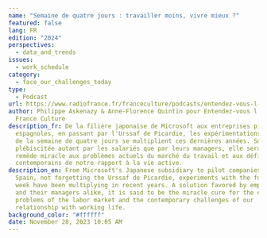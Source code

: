 ```yaml
---
name: "Semaine de quatre jours : travailler moins, vivre mieux ?"
featured: false
lang: FR
edition: "2024"
perspectives:
  - data_and_trends
issues:
  - work_schedule
category:
  - face_our_challenges_today
type:
  - Podcast
url: https://www.radiofrance.fr/franceculture/podcasts/entendez-vous-l-eco/semaine-de-4-jours-travailler-moins-vivre-mieux-4672056?utm_campaign=later-linkinbio-franceculture&utm_content=later-38647831&utm_medium=social&utm_source=linkin.bio
author: Philippe Askenazy & Anne-Florence Quintin pour Entendez-vous l'éco -
  France Culture
description_fr: De la filière japonaise de Microsoft aux entreprises pilotes
  espagnoles, en passant par l'Urssaf de Picardie, les expérimentations autour
  de la semaine de quatre jours se multiplient ces dernières années. Solution
  plébiscitée autant par les salariés que par leurs managers, elle serait le
  remède miracle aux problèmes actuels du marché du travail et aux défis
  contemporains de notre rapport à la vie active.
description_en: From Microsoft's Japanese subsidiary to pilot companies in
  Spain, not forgetting the Urssaf de Picardie, experiments with the four-day
  week have been multiplying in recent years. A solution favored by employees
  and their managers alike, it is said to be the miracle cure for the current
  problems of the labor market and the contemporary challenges of our
  relationship with working life.
background_color: "#ffffff"
date: November 28, 2023 10:05 AM
---
```

